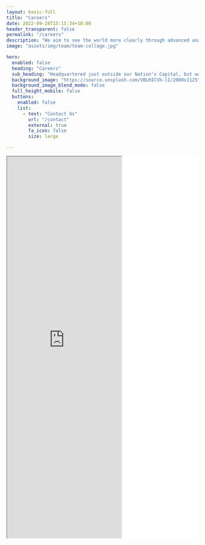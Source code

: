 ```yaml
---
layout: basic-full
title: "Careers"
date: 2022-09-28T15:15:34+10:00
header_transparent: false
permalink: "/careers"
description: "We aim to see the world more clearly through advanced analytics. Our work with energy, environmental, and public safety clients has shown that bringing modern data analytics and visualization into business processes helps everyone make smarter resource allocation decisions."
image: "assets/img/team/team-collage.jpg"

hero:
  enabled: false
  heading: "Careers"
  sub_heading: "Headquartered just outside our Nation's Capital, but working from across the globe, Daybreak  has a great mix of challenging work and flexible lifestyle that can fit almost any situation. We are very family friendly, supporting adjusted schedules for childcare and pickup times."
  background_image: "https://source.unsplash.com/VBLHICVh-lI/2000x1125"
  background_image_blend_mode: false
  full_height_mobile: false
  buttons:
    enabled: false
    list:
      - text: "Contact Us"
        url: "/contact"
        external: true
        fa_icon: false
        size: large

---
```


<div class="embed-responsive" style="background-color: #FFFFFF;">
<iframe class="responsive-iframe" src="https://daybreak-jobs.services.agileonboarding.com/jobs-embed" style="height: 1000px;"></iframe>
</div>
